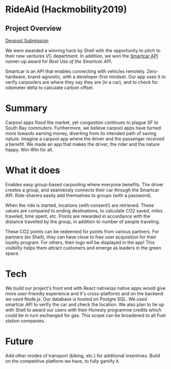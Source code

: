 # RideAid (Hackmobility2019)

## Project Overview
[Devpost Submission](https://devpost.com/software/hackmobility-project)

We were awarded a winning hack by Shell with the opportunity to pitch to their new ventures VC department. In addition, we won the [Smartcar API](www.smartcar.com) runner-up award for _Best Use of the Smartcar API_.

Smartcar is an API that enables connecting with vehicles remotely. Zero-hardware, brand-agnostic, with a developer-first mindset. Our app uses it to verify carpoolers are where they say they are (in a car), and to check for odometer delta to calculate carbon offset.

# Summary

Carpool apps flood the market, yet congestion continues to plague SF to South Bay commuters. Furthermore, we believe carpool apps have turned more towards earning money, diverting from its intended path of saving nature. Imagine a carpool app where the driver and the passenger received a benefit. We made an app that makes the driver, the rider and the nature happy. Win-Win for all.

# What it does
Enables easy group-based carpooling where everyone benefits. The driver creates a group, and seamlessly connects their car through the Smartcar API. Ride-sharers easily add themselves to groups (with a password).

When the ride is started, locations (with consent!) are retrieved. These values are compared to ending destinations, to calculate CO2 saved, miles traveled, time spent, etc. Points are rewarded in accordance with the distance travelled by the group, in addition to number of people traveling.

These CO2 points can be redeemed for points from various partners. For partners (ex Shell), they can have close to free user acquisition for their loyalty program. For others, their logo will be displayed in the app! This visibility helps them attract customers and emerge as leaders in the green space.

# Tech
We build our project's front end with React native(as native apps would give more user-friendly experience and it's cross-platform) and on the backend we used Node.js. Our database is hosted on Postgre SQL. We used smartcar API to verify the car and check the location. We also plan to tie up with Shell to award our users with their Honesty programme credits which could be in turn exchanged for gas. This scope can be broadened to all Fuel station companies.


# Future 
Add other modes of transport (biking, etc.) for additional insentives. Build on the competitive platform we have, to fully gamify it.


